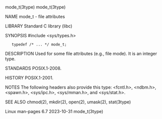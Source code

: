 mode_t(3type)																	 mode_t(3type)

NAME
       mode_t - file attributes

LIBRARY
       Standard C library (libc)

SYNOPSIS
       #include <sys/types.h>

       typedef /* ... */ mode_t;

DESCRIPTION
       Used for some file attributes (e.g., file mode).	 It is an integer type.

STANDARDS
       POSIX.1-2008.

HISTORY
       POSIX.1-2001.

NOTES
       The following headers also provide this type: <fcntl.h>, <ndbm.h>, <spawn.h>, <sys/ipc.h>, <sys/mman.h>, and <sys/stat.h>.

SEE ALSO
       chmod(2), mkdir(2), open(2), umask(2), stat(3type)

Linux man-pages 6.7							  2023-10-31								 mode_t(3type)
